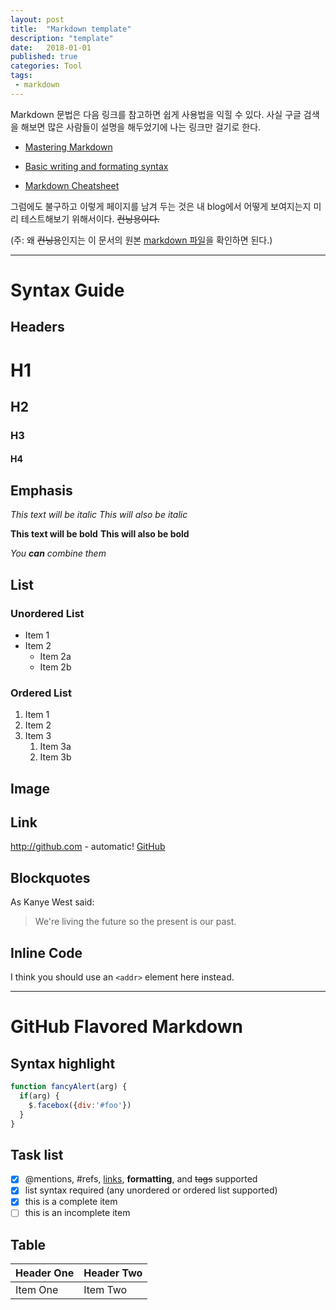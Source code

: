 ```yaml
---
layout: post
title:  "Markdown template"
description: "template"
date:   2018-01-01
published: true
categories: Tool
tags:
 - markdown
---
```


Markdown 문법은 다음 링크를 참고하면 쉽게 사용법을 익힐 수 있다. 사실 구글 검색을 해보면 많은 사람들이 설명을 해두었기에 나는 링크만 걸기로 한다.

* [Mastering Markdown](https://guides.github.com/features/mastering-markdown/)

* [Basic writing and formating syntax](https://help.github.com/articles/basic-writing-and-formatting-syntax/)

* [Markdown Cheatsheet](https://github.com/adam-p/markdown-here/wiki/Markdown-Cheatsheet)

그럼에도 불구하고 이렇게 페이지를 남겨 두는 것은 내 blog에서 어떻게 보여지는지 미리 테스트해보기 위해서이다. ~~컨닝용이다.~~

(주: 왜 ~~컨닝용~~인지는 이 문서의 원본 [markdown 파일](https://github.com/haanjack/haanjack.github.io/tree/master/_posts)을 확인하면 된다.)

---

# Syntax Guide
## Headers

# H1
## H2
### H3
#### H4

## Emphasis
*This text will be italic*
_This will also be italic_

**This text will be bold**
__This will also be bold__

_You **can** combine them_

## List
### Unordered List

* Item 1
* Item 2
  * Item 2a
  * Item 2b

### Ordered List
1. Item 1
1. Item 2
1. Item 3
   1. Item 3a
   1. Item 3b

## Image

<!-- ![GitHub Logo](/images/logo.png) -->
<!-- Format: ![Alt Text](url) -->

## Link

http://github.com - automatic!
[GitHub](http://github.com)

## Blockquotes

As Kanye West said:

> We're living the future so
> the present is our past.

## Inline Code
I think you should use an
`<addr>` element here instead.

<hr>

# GitHub Flavored Markdown

## Syntax highlight

``` javascript
function fancyAlert(arg) {
  if(arg) {
    $.facebox({div:'#foo'})
  }
}
```

## Task list

- [x] @mentions, #refs, [links](), **formatting**, and <del>tags</del> supported
- [x] list syntax required (any unordered or ordered list supported)
- [x] this is a complete item
- [ ] this is an incomplete item

## Table

| Header One     | Header Two     |
| :------------- | :------------- |
| Item One       | Item Two       |
